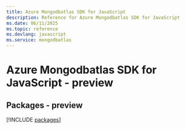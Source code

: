 ```yaml
---
title: Azure Mongodbatlas SDK for JavaScript
description: Reference for Azure Mongodbatlas SDK for JavaScript
ms.date: 06/11/2025
ms.topic: reference
ms.devlang: javascript
ms.service: mongodbatlas
---
```

# Azure Mongodbatlas SDK for JavaScript - preview
## Packages - preview
[!INCLUDE [packages](mongodbatlas-index.md)]